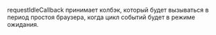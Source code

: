 requestIdleCallback принимает колбэк, который будет вызываться в период простоя браузера, когда цикл событий будет в режиме ожидания.